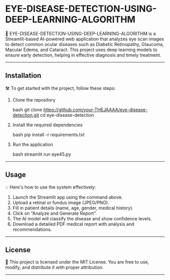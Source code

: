 # EYE-DISEASE-DETECTION-USING-DEEP-LEARNING-ALGORITHM


🌟 EYE-DISEASE-DETECTION-USING-DEEP-LEARNING-ALGORITHM  is a Streamlit-based AI-powered web application that analyzes eye scan images to detect common ocular diseases such as Diabetic Retinopathy, Glaucoma, Macular Edema, and Cataract. This project uses deep learning models to ensure early detection, helping in effective diagnosis and timely treatment.

---

## Installation

🛠️ To get started with the project, follow these steps:

1. Clone the repository

   bash
   git clone https://github.com/your-THEJAAAA/eye-disease-detection.git
   cd eye-disease-detection
   
2. Install the required dependencies

   bash
   pip install -r requirements.txt
   

3. Run the application

   bash
   streamlit run eye45.py
   

---

## Usage

💡 Here's how to use the system effectively:

1. Launch the Streamlit app using the command above.
2. Upload a retinal or fundus image (JPEG/PNG).
3. Fill in patient details (name, age, gender, medical history).
4. Click on “Analyze and Generate Report”.
5. The AI model will classify the disease and show confidence levels.
6. Download a detailed PDF medical report with analysis and recommendations.

---

## License

📄 This project is licensed under the MIT License.
You are free to use, modify, and distribute it with proper attribution.

---

